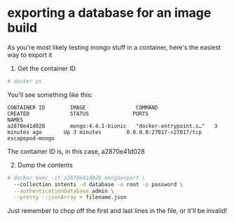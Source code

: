 # exporting a database for an image build

As you're most likely testing mongo stuff in a container, here's the easiest way to export it

1.  Get the container ID

```sh
# docker ps
```

You'll see something like this:

```
CONTAINER ID        IMAGE                COMMAND                  CREATED             STATUS              PORTS                      NAMES
a2870e41d028        mongo:4.4.1-bionic   "docker-entrypoint.s…"   3 minutes ago       Up 3 minutes        0.0.0.0:27017->27017/tcp   escapepod-mongo
```

The container ID is, in this case, a2870e41d028

2.  Dump the contents

```sh
# docker exec -it a2870e41d028 mongoexport \
  --collection intents -d database -u root -p password \
  --authenticationDatabase admin \
  --pretty --jsonArray > filename.json
```

Just remember to chop off the first and last lines in the file, or it'll be invalid!